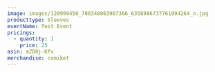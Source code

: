 ```yaml
---
image: images/120999450_700348063907366_6358986737761094264_n.jpg
producttype: Sleeves
eventName: Test Event
pricings:
  - quantity: 1
    price: 25
asin: mZD0j-Kfv
merchandise: comiket
---
```

